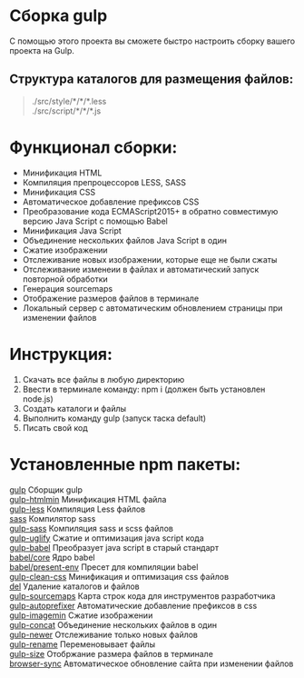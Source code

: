 # Сборка gulp
С помощью этого проекта вы сможете быстро настроить сборку вашего проекта на Gulp.

## Структура каталогов для размещения файлов:
>./src/style/\*/\*/\*.less  
>./src/script/\*/\*/\*.js

# Функционал сборки:
- Минификация HTML  
- Компиляция препроцессоров LESS, SASS  
- Минификация CSS  
- Автоматическое добавление префиксов CSS  
- Преобразование кода ECMAScript2015+ в обратно совместимую версию Java Script с помощью Babel  
- Минификация Java Script  
- Объединение нескольких файлов Java Script в один  
- Сжатие изображении  
- Отслеживание новых изображении, которые еще не были сжаты   
- Отслеживание изменеии в файлах и автоматический запуск повторной обработки  
- Генерация sourcemaps  
- Отображение размеров файлов в терминале  
- Локальный сервер с автоматическим обновлением страницы при изменении файлов  

# Инструкция:
1. Скачать все файлы в любую директорию  
2. Ввести в терминале команду: npm i (должен быть установлен node.js)  
3. Создать каталоги и файлы  
4. Выполнить команду gulp (запуск таска default)  
5. Писать свой код  

# Установленные npm пакеты: 
[gulp](https://www.npmjs.com/package/gulp) Сборщик gulp  
[gulp-htmlmin](https://www.npmjs.com/package/gulp-htmlmin) Минификация HTML файла  
[gulp-less](https://www.npmjs.com/package/gulp-less) Компиляция Less файлов  
[sass](https://www.npmjs.com/package/sass) Компилятор sass  
[gulp-sass](https://www.npmjs.com/package/gulp-sass) Компиляция sass и scss файлов  
[gulp-uglify](https://www.npmjs.com/package/gulp-uglify) Сжатие и оптимизация java script кода  
[gulp-babel](https://www.npmjs.com/package/gulp-babel) Преобразует java script в старый стандарт  
[babel/core](https://www.npmjs.com/package/@babel/core) Ядро babel  
[babel/present-env](https://www.npmjs.com/package/@babel/preset-env) Пресет для компиляции babel  
[gulp-clean-css](https://www.npmjs.com/package/gulp-clean-css) Минификация и оптимизация css файлов  
[del](https://www.npmjs.com/package/del) Удаление каталогов и файлов  
[gulp-sourcemaps](https://www.npmjs.com/package/gulp-sourcemaps) Карта строк кода для инструментов разработчика  
[gulp-autoprefixer](https://www.npmjs.com/package/gulp-autoprefixer) Автоматические добавление префиксов в css  
[gulp-imagemin](https://www.npmjs.com/package/gulp-imagemin) Сжатие изображении  
[gulp-concat](https://www.npmjs.com/package/gulp-concat) Объединение нескольких файлов в один  
[gulp-newer](https://www.npmjs.com/package/gulp-newer) Отслеживание только новых файлов  
[gulp-rename](https://www.npmjs.com/package/gulp-rename) Переменовывает файлы  
[gulp-size](https://www.npmjs.com/package/gulp-size) Отобржание размера файлов в терминале  
[browser-sync](https://browsersync.io/docs/gulp) Автоматическое обновление сайта при изменении файлов  

